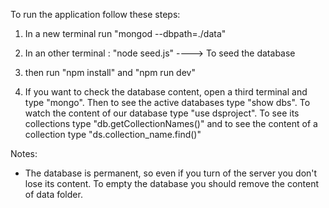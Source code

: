 To run the application follow these steps:

1. In a new terminal run "mongod --dbpath=./data"

2. In an other terminal : "node seed.js" ----> To seed the database

3. then run "npm install" and "npm run dev"

4. If you want to check the database content, open a third terminal and type "mongo". Then to see the active databases
   type "show dbs".
   To watch the content of our database type "use dsproject". To see its collections type "db.getCollectionNames()" and
   to see the content of a collection type "ds.collection_name.find()"

Notes:
- The database is permanent, so even if you turn of the server you don't lose its content.
  To empty the database you should remove the content of data folder.